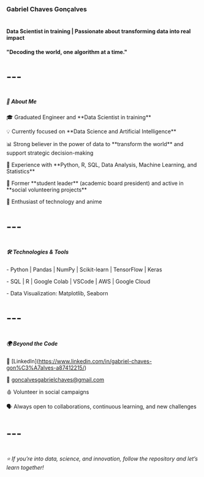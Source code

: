 ### Gabriel Chaves Gonçalves

# 

#### Data Scientist in training | Passionate about transforming data into real impact  

#### "Decoding the world, one algorithm at a time." 

# 

# ---

# 

##### 🚀 About Me

🎓 Graduated Engineer and \*\*Data Scientist in training\*\*  

💡 Currently focused on \*\*Data Science and Artificial Intelligence\*\*  

📊 Strong believer in the power of data to \*\*transform the world\*\* and support strategic decision-making  

🧩 Experience with \*\*Python, R, SQL, Data Analysis, Machine Learning, and Statistics\*\*  

🤝 Former \*\*student leader\*\* (academic board president) and active in \*\*social volunteering projects\*\*  

🤖 Enthusiast of technology and anime  

# 

# ---

# 

##### 🛠️ Technologies \& Tools

\- Python | Pandas | NumPy | Scikit-learn | TensorFlow | Keras  

\- SQL | R | Google Colab | VSCode | AWS | Google Cloud  

\- Data Visualization: Matplotlib, Seaborn  

# 

# ---

# 

##### 🌍 Beyond the Code

💼 \[LinkedIn](https://www.linkedin.com/in/gabriel-chaves-gon%C3%A7alves-a87412215/)  

📧 goncalvesgabrielchaves@gmail.com  

🩸 Volunteer in social campaigns  

🗣️ Always open to collaborations, continuous learning, and new challenges  

# 

# ---

# 

###### ⭐ If you’re into data, science, and innovation, follow the repository and let’s learn together!



